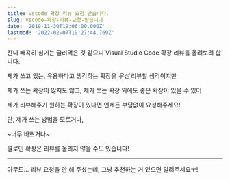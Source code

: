 ```yaml
---
title: vscode 확장 리뷰 요청 받습니다.
slug: vscode-확장-리뷰-요청-받습니다
date: '2019-11-30T19:06:00.000Z'
lastmod: '2022-02-07T19:27:44.769Z'
---
```

잔디 빼곡히 심기는 글러먹은 것 같으니 Visual Studio Code 확장 리뷰를 올려보려 합니다.

제가 쓰고 있는, 유용하다고 생각하는 확장을 _우선_ 리뷰할 생각이지만

제가 쓰는 확장이 많지도 않고, 제가 쓰는 확장 외에도 좋은 확장이 있을 수 있어

제가 리뷰해주기 원하는 확장이 있다면 언제든 부담없이 요청해주세요!

단, 제가 쓰는 방법을 모르거나,

~너무 바쁘거나~

별로인 확장은 리뷰를 올리지 않을 수도 있습니다!

* * *

아무도... 리뷰 요청을 안 해 주셨는데, 그냥 추천하는 거 있으면 알려주세요ㅜ!

